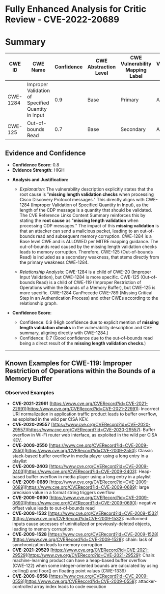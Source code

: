 # Fully Enhanced Analysis for Critic Review - CVE-2022-20689

# Summary
| CWE ID | CWE Name | Confidence | CWE Abstraction Level | CWE Vulnerability Mapping Label | CWE-Vulnerability Mapping Notes |
|---|---|---|---|---|---|
| CWE-1284 | Improper Validation of Specified Quantity in Input | 0.9 | Base | Primary | Allowed |
| CWE-125 | Out-of-bounds Read | 0.7 | Base | Secondary | Allowed |

## Evidence and Confidence

*   **Confidence Score:** 0.8
*   **Evidence Strength:** HIGH

- **Analysis and Justification:**
  - *Explanation:* The vulnerability description explicitly states that the root cause is "**missing length validation checks** when processing Cisco Discovery Protocol messages." This directly aligns with CWE-1284 (Improper Validation of Specified Quantity in Input), as the length of the CDP message is a quantity that should be validated. The CVE Reference Links Content Summary reinforces this by stating the **root cause** as "**missing length validation** when processing CDP messages." The impact of this **missing validation** is that an attacker can send a malicious packet, leading to an out-of-bounds read and subsequent memory corruption. CWE-1284 is a Base level CWE and is ALLOWED per MITRE mapping guidance.
  The out-of-bounds read caused by the missing length validation checks leads to memory corruption. Therefore, CWE-125 (Out-of-bounds Read) is included as a secondary weakness, that stems directly from the primary weakness CWE-1284.

  - *Relationship Analysis:* CWE-1284 is a child of CWE-20 (Improper Input Validation), but CWE-1284 is more specific. CWE-125 (Out-of-bounds Read) is a child of CWE-119 (Improper Restriction of Operations within the Bounds of a Memory Buffer), but CWE-125 is more specific. CWE-1284 CanPrecede CWE-789 (Missing Critical Step in an Authentication Process) and other CWEs according to the relationship graph.

- **Confidence Score:**
  - Confidence: 0.9 (High confidence due to explicit mention of **missing length validation checks** in the vulnerability description and CVE summary, aligning directly with CWE-1284.)
  - Confidence: 0.7 (Good confidence due to the out-of-bounds read being a direct result of the **missing length validation checks**.)
---



## Known Examples for CWE-119: Improper Restriction of Operations within the Bounds of a Memory Buffer
### Observed Examples
- **CVE-2021-22991** [https://www.cve.org/CVERecord?id=CVE-2021-22991](https://www.cve.org/CVERecord?id=CVE-2021-22991): Incorrect URI normalization in application traffic product leads to buffer overflow, as exploited in the wild per CISA KEV.
- **CVE-2020-29557** [https://www.cve.org/CVERecord?id=CVE-2020-29557](https://www.cve.org/CVERecord?id=CVE-2020-29557): Buffer overflow in Wi-Fi router web interface, as exploited in the wild per CISA KEV.
- **CVE-2009-2550** [https://www.cve.org/CVERecord?id=CVE-2009-2550](https://www.cve.org/CVERecord?id=CVE-2009-2550): Classic stack-based buffer overflow in media player using a long entry in a playlist
- **CVE-2009-2403** [https://www.cve.org/CVERecord?id=CVE-2009-2403](https://www.cve.org/CVERecord?id=CVE-2009-2403): Heap-based buffer overflow in media player using a long entry in a playlist
- **CVE-2009-0689** [https://www.cve.org/CVERecord?id=CVE-2009-0689](https://www.cve.org/CVERecord?id=CVE-2009-0689): large precision value in a format string triggers overflow
- **CVE-2009-0690** [https://www.cve.org/CVERecord?id=CVE-2009-0690](https://www.cve.org/CVERecord?id=CVE-2009-0690): negative offset value leads to out-of-bounds read
- **CVE-2009-1532** [https://www.cve.org/CVERecord?id=CVE-2009-1532](https://www.cve.org/CVERecord?id=CVE-2009-1532): malformed inputs cause accesses of uninitialized or previously-deleted objects, leading to memory corruption
- **CVE-2009-1528** [https://www.cve.org/CVERecord?id=CVE-2009-1528](https://www.cve.org/CVERecord?id=CVE-2009-1528): chain: lack of synchronization leads to memory corruption
- **CVE-2021-29529** [https://www.cve.org/CVERecord?id=CVE-2021-29529](https://www.cve.org/CVERecord?id=CVE-2021-29529): Chain: machine-learning product can have a heap-based buffer overflow (CWE-122) when some integer-oriented bounds are calculated by using ceiling() and floor() on floating point values (CWE-1339)
- **CVE-2009-0558** [https://www.cve.org/CVERecord?id=CVE-2009-0558](https://www.cve.org/CVERecord?id=CVE-2009-0558): attacker-controlled array index leads to code execution
